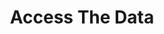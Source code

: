 ---
# 'identification' is the 9 digit ID for your repo in the GitHub API.
identification: '330800079'
title: Access The Data
description: "With government policies increasingly relying on data and data analysis, it becomes imperative to increase citizens' 
access and understanding of local government data in order to be effective advocates for their communities.
<br><br>
We are currently working on an MVP, which is a website that will serve as a foundation for the continued Access the Data 
project. The MVP will consist of a website that hosts a catalog of sources of open government data. This project will 
focus on Los Angeles County as its backdrop to test the hypothesis that this is a tool the community of community 
activists and data experts needs and wants."

# card image should be 600px wide x 400px high
image: /assets/images/projects/access-the-data.png
alt: 'Access The Data'
# hero image should be 1500px wide x 700px high
image-hero: /assets/images/projects/access-the-data-hero.png
leadership:
  - name: AJ Price
    role: Product Manager
    links:
      slack: 'https://hackforla.slack.com/team/U02UZ5BK8UB'
      github: 'https://github.com/mxajPrice'
    picture: https://avatars.githubusercontent.com/mxajPrice
  - name: Jason Yung
    role: Project Manager
    links:
      slack: 'https://hackforla.slack.com/team/U059W9P96C8'
      github: 'https://github.com/merlinsmagic'
    picture: https://avatars.githubusercontent.com/merlinsmagic
  - name: Judson Lester
    role: Developer
    links:
      slack: 'https://hackforla.slack.com/team/U9NFW84QK'
      github: 'https://github.com/nyarly'
    picture: https://avatars.githubusercontent.com/nyarly
  - name: Aparna Gopal
    role: UX Researcher
    links:
      slack: 'https://hackforla.slack.com/team/U0245UJP868'
      github: 'https://github.com/Aparna1Gopal'
    picture: https://avatars.githubusercontent.com/Aparna1Gopal
  - name: Tony Delgado
    role: Developer
    links:
      slack: 'https://hackforla.slack.com/team/U05422GPUQ2'
      github: 'https://github.com/TonyDelgadoWillis'
    picture: https://avatars.githubusercontent.com/TonyDelgadoWillis
links:
  - name: GitHub
    url: 'https://github.com/hackforla/access-the-data/'
  - name: Slack
    url: 'https://hackforla.slack.com/archives/C01L2ANCG6M'
  #- name: Test Site
  #  url: 'https://test.example.com'
  #- name: Demo Site
  #  url: 'https://demo.example.com'
  #- name: Site
  #  url: 'https://live.example.com'
  - name: Overview
    url: '../assets/pdfs/Access-the-Data-OneSheet.pdf'
  # unused links can be commented out
  # - name: Showcase deck
  #   url: ''
  #   alt: ''
looking:
  - category: PM
    skill: Product Manager
  - category: Data
    skill: Data (research, topic identification, and workshop material development)
  - category: UI/UX
    skill: Instructional Designer
  - category: UI/UX
    skill: Logo and Design System
technologies:
  #- Node.js
  #- ReactJS
  #- Ruby on Rails
  #- other etc.
  - CKAN
  - Docker
  - AWS
  - PostgreSQL
location:
  #- Downtown LA
  #- Santa Monica
  # - South LA
  - Remote
  # must choose one of the above (closest)
tools: 
  - Figma
  - GitHub
  - Zoom
  - Google Suite
program-area:
  - Citizen Engagement
status: Active
# If the card should not be included on the site, change visible to "false"
visible: true
# If the project should not have a project homepage for any given reason, add the following line (uncommented):
# project-homepage: false
# For completed projects. Uncomment and add contact info if provided
# completed-contact:
# program area card data
sdg: '<strong>16.8:</strong> Broaden and strengthen the awareness and participation of City and local communities, especially those traditionally underserved and marginalized, in the institutions of local and global governance.'
sdg-image-src: /assets/images/sdg/sdg16.svg
sdg-image-alt: '16: peace, justice and strong institutions'
sdg-color-variable: $color-sdg16
---
